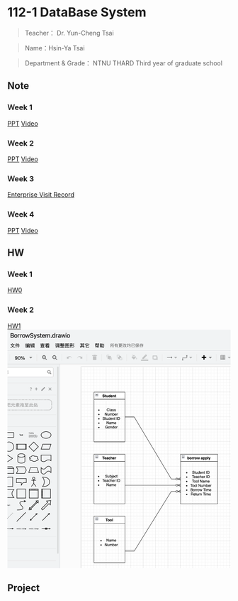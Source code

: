 112-1 DataBase System
=============


>Teacher： Dr. Yun-Cheng Tsai 

>Name：Hsin-Ya Tsai

>Department & Grade： NTNU THARD Third year of graduate school

Note
-------------
### Ｗeek 1
[PPT](https://docs.google.com/presentation/d/1CP0D92DA8Ae8oyIKSquqUuTUpVqwLGT-14T32l9pf5U/edit#slide=id.g2410febba22_0_9)
[Video](https://www.youtube.com/watch?v=idhUbF1req4)
### Ｗeek 2
[PPT](https://docs.google.com/presentation/d/1amn8pDX2Wx4N6ZjzhCGoQFJH4DqaRcQ2DJAdg3hbIrA/edit#slide=id.g23dd2219a46_0_124)
[Video](https://youtu.be/qGaGgdm_YtY?si=BuJ-TQ-b7FKe3HkU)
### Ｗeek 3
[Enterprise Visit Record](https://www.facebook.com/pecu.tsai/posts/10222321136844048)
### Ｗeek 4
[PPT](https://docs.google.com/presentation/d/1053jwkOvLAdeQCDUJKq-c0NwxB3jOqlkiL244y0DPro/edit#slide=id.g23dd2219a46_0_124)
[Video](https://youtu.be/YjItfF4FkIo?si=Hsan9VU2aziBt_GR)

HW
-------------
### Ｗeek 1
[HW0](https://youtu.be/QtKSeeiwIiA)
### Ｗeek 2
[HW1](https://youtu.be/gAz-3NpOgYU)
![Error](ERD.png "ERD Diagrams")

Project
-------------
